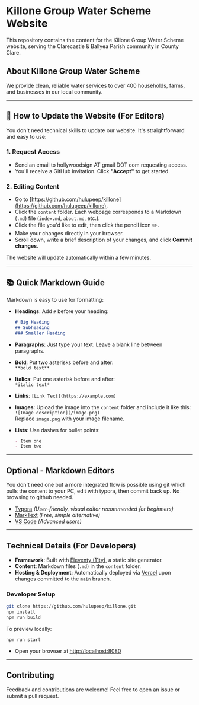 # Killone Group Water Scheme Website  

This repository contains the content for the Killone Group Water Scheme website, serving the Clarecastle & Ballyea Parish community in County Clare.

## About Killone Group Water Scheme

We provide clean, reliable water services to over 400 households, farms, and businesses in our local community.

---

## 🎉 How to Update the Website (For Editors)

You don't need technical skills to update our website. It's straightforward and easy to use:

### 1. Request Access
- Send an email to hollywoodsign AT gmail DOT com requesting access.
- You'll receive a GitHub invitation. Click **"Accept"** to get started.

### 2. Editing Content
- Go to [https://github.com/hulupeep/killone](https://github.com/hulupeep/killone).
- Click the `content` folder. Each webpage corresponds to a Markdown (`.md`) file (`index.md`, `about.md`, etc.).
- Click the file you'd like to edit, then click the pencil icon ✏️.
- Make your changes directly in your browser.
- Scroll down, write a brief description of your changes, and click **Commit changes**.

The website will update automatically within a few minutes.

---

## 📚 Quick Markdown Guide

Markdown is easy to use for formatting:

- **Headings**: Add `#` before your heading:
  ```markdown
  # Big Heading
  ## Subheading
  ### Smaller Heading
  ```

- **Paragraphs**: Just type your text. Leave a blank line between paragraphs.

- **Bold**: Put two asterisks before and after:  
  `**bold text**`

- **Italics**: Put one asterisk before and after:  
  `*italic text*`

- **Links**:
  `[Link Text](https://example.com)`

- **Images**:
  Upload the image into the `content` folder and include it like this:  
  `![Image description](/image.png)`  
  Replace `image.png` with your image filename.

- **Lists**: Use dashes for bullet points:
  ```markdown
  - Item one
  - Item two
  ```

---

## Optional -  Markdown Editors  
You don't need one but a more integrated flow is possible using git which pulls the content to your PC, edit with typora, then commit back up. No browsing to github needed.

- [Typora](https://typora.io) *(User-friendly, visual editor recommended for beginners)*
- [MarkText](https://marktext.app) *(Free, simple alternative)*
- [VS Code](https://code.visualstudio.com) *(Advanced users)*

---

## Technical Details (For Developers)

- **Framework**: Built with [Eleventy (11ty)](https://11ty.dev/), a static site generator.
- **Content**: Markdown files (`.md`) in the `content` folder.
- **Hosting & Deployment**: Automatically deployed via [Vercel](https://vercel.com) upon changes committed to the `main` branch.

### Developer Setup

```bash
git clone https://github.com/hulupeep/killone.git
npm install
npm run build
```

To preview locally:
```bash
npm run start
```

- Open your browser at [http://localhost:8080](http://localhost:8080)

---

## Contributing

Feedback and contributions are welcome! Feel free to open an issue or submit a pull request.

